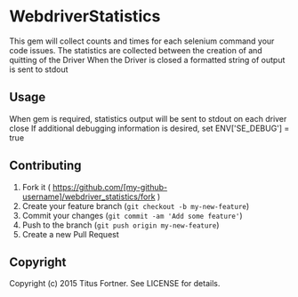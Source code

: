 # WebdriverStatistics

This gem will collect counts and times for each selenium command your code issues.
The statistics are collected between the creation of and quitting of the Driver
When the Driver is closed a formatted string of output is sent to stdout

## Usage

When gem is required, statistics output will be sent to stdout on each driver close
If additional debugging information is desired, set ENV['SE_DEBUG'] = true

## Contributing

1. Fork it ( https://github.com/[my-github-username]/webdriver_statistics/fork )
2. Create your feature branch (`git checkout -b my-new-feature`)
3. Commit your changes (`git commit -am 'Add some feature'`)
4. Push to the branch (`git push origin my-new-feature`)
5. Create a new Pull Request

## Copyright

Copyright (c) 2015 Titus Fortner. See LICENSE for details.
